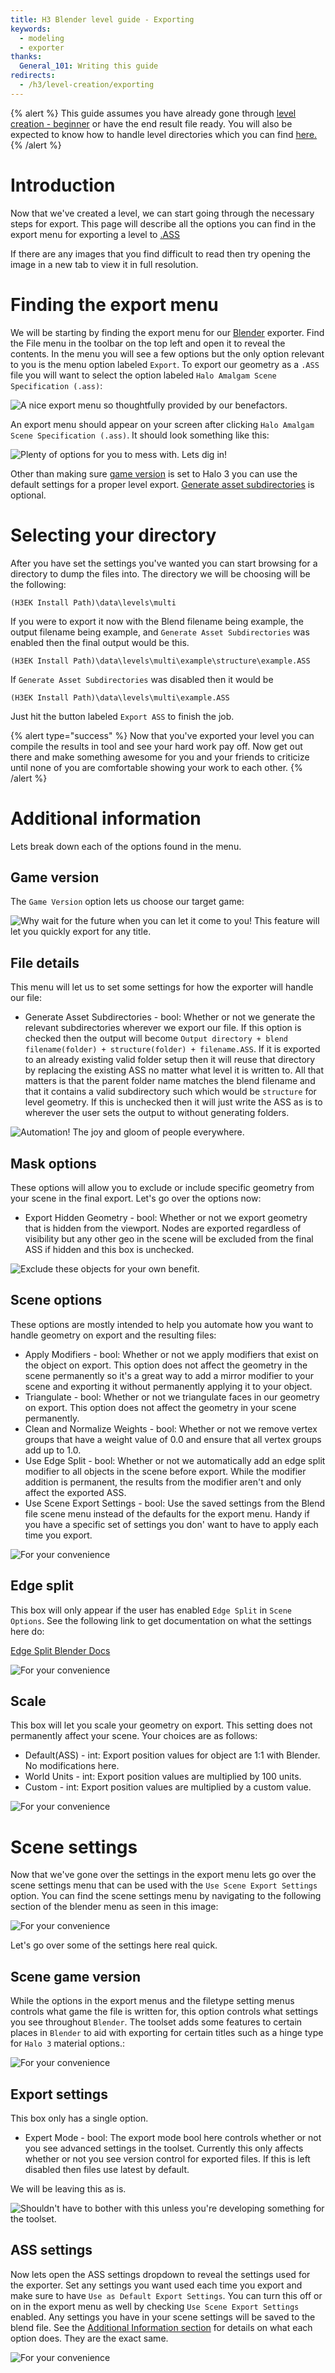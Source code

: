 ```yaml
---
title: H3 Blender level guide - Exporting
keywords:
  - modeling
  - exporter
thanks:
  General_101: Writing this guide
redirects:
  - /h3/level-creation/exporting
---
```

{% alert %}
This guide assumes you have already gone through [level creation - beginner](~blender-level-creation-beginner) or have the end result file ready. You will also be expected to know how to handle level directories which you can find [here.](~file-directories)
{% /alert %}

# Introduction
Now that we've created a level, we can start going through the necessary steps for export. This page will describe all the options you can find in the export menu for exporting a level to [.ASS](~ass)

If there are any images that you find difficult to read then try opening the image in a new tab to view it in full resolution.

# Finding the export menu
We will be starting by finding the export menu for our [Blender](~blender) exporter. Find the File menu in the toolbar on the top left and open it to reveal the contents. In the menu you will see a few options but the only option relevant to you is the menu option labeled `Export`. To export our geometry as a `.ASS` file you will want to select the option labeled `Halo Amalgam Scene Specification (.ass)`:

![](A.jpg "A nice export menu so thoughtfully provided by our benefactors.")

An export menu should appear on your screen after clicking `Halo Amalgam Scene Specification (.ass)`. It should look something like this:

![](B.jpg "Plenty of options for you to mess with. Lets dig in!")


Other than making sure [game version](~exporting#game-version) is set to Halo 3 you can use the default settings for a proper level export. [Generate asset subdirectories](~exporting#file-details) is optional.

# Selecting your directory
After you have set the settings you've wanted you can start browsing for a directory to dump the files into. The directory we will be choosing will be the following:

`(H3EK Install Path)\data\levels\multi`

If you were to export it now with the Blend filename being example, the output filename being example, and `Generate Asset Subdirectories` was enabled then the final output would be this.

`(H3EK Install Path)\data\levels\multi\example\structure\example.ASS`

If `Generate Asset Subdirectories` was disabled then it would be

`(H3EK Install Path)\data\levels\multi\example.ASS`

Just hit the button labeled `Export ASS` to finish the job.

{% alert type="success" %}
Now that you've exported your level you can compile the results in tool and see your hard work pay off. Now get out there and make something awesome for you and your friends to criticize until none of you are comfortable showing your work to each other.
{% /alert %}

# Additional information
Lets break down each of the options found in the menu.

## Game version
The `Game Version` option lets us choose our target game:

![](C.jpg "Why wait for the future when you can let it come to you! This feature will let you quickly export for any title.")

## File details
This menu will let us to set some settings for how the exporter will handle our file:

* Generate Asset Subdirectories - bool: Whether or not we generate the relevant subdirectories wherever we export our file. If this option is checked then the output will become `Output directory + blend filename(folder) + structure(folder) + filename.ASS`. If it is exported to an already existing valid folder setup then it will reuse that directory by replacing the existing ASS no matter what level it is written to. All that matters is that the parent folder name matches the blend filename and that it contains a valid subdirectory such which would be `structure` for level geometry. If this is unchecked then it will just write the ASS as is to wherever the user sets the output to without generating folders.

![](D.jpg "Automation! The joy and gloom of people everywhere.")

## Mask options
These options will allow you to exclude or include specific geometry from your scene in the final export. Let's go over the options now:

* Export Hidden Geometry - bool: Whether or not we export geometry that is hidden from the viewport. Nodes are exported regardless of visibility but any other geo in the scene will be excluded from the final ASS if hidden and this box is unchecked.

![](E.jpg "Exclude these objects for your own benefit.")

## Scene options
These options are mostly intended to help you automate how you want to handle geometry on export and the resulting files:


* Apply Modifiers - bool: Whether or not we apply modifiers that exist on the object on export. This option does not affect the geometry in the scene permanently so it's a great way to add a mirror modifier to your scene and exporting it without permanently applying it to your object.
* Triangulate - bool: Whether or not we triangulate faces in our geometry on export. This option does not affect the geometry in your scene permanently.
* Clean and Normalize Weights - bool: Whether or not we remove vertex groups that have a weight value of 0.0 and ensure that all vertex groups add up to 1.0.
* Use Edge Split - bool: Whether or not we automatically add an edge split modifier to all objects in the scene before export. While the modifier addition is permanent, the results from the modifier aren't and only affect the exported ASS.	
* Use Scene Export Settings - bool: Use the saved settings from the Blend file scene menu instead of the defaults for the export menu. Handy if you have a specific set of settings you don' want to have to apply each time you export.	

![](F.jpg "For your convenience")

## Edge split
This box will only appear if the user has enabled `Edge Split` in `Scene Options`. See the following link to get documentation on what the settings here do:

[Edge Split Blender Docs](https://docs.blender.org/manual/en/latest/modeling/modifiers/generate/edge_split.html)

![](G.jpg "For your convenience")

## Scale
This box will let you scale your geometry on export. This setting does not permanently affect your scene. Your choices are as follows:

* Default(ASS) - int: Export position values for object are 1:1 with Blender. No modifications here.
* World Units - int: Export position values are multiplied by 100 units.
* Custom - int: Export position values are multiplied by a custom value.

![](H.jpg "For your convenience")

# Scene settings
Now that we've gone over the settings in the export menu lets go over the scene settings menu that can be used with the `Use Scene Export Settings` option. You can find the scene settings menu by navigating to the following section of the blender menu as seen in this image:

![](I.jpg "For your convenience")

Let's go over some of the settings here real quick.

## Scene game version
While the options in the export menus and the filetype setting menus controls what game the file is written for, this option controls what settings you see throughout `Blender`. The toolset adds some features to certain places in `Blender` to aid with exporting for certain titles such as a hinge type for `Halo 3` material options.:

![](J.jpg "For your convenience")

## Export settings
This box only has a single option. 

* Expert Mode - bool: The export mode bool here controls whether or not you see advanced settings in the toolset. Currently this only affects whether or not you see version control for exported files. If this is left disabled then files use latest by default.
		
We will be leaving this as is.

![](K.jpg "Shouldn't have to bother with this unless you're developing something for the toolset.")

## ASS settings
Now lets open the ASS settings dropdown to reveal the settings used for the exporter. Set any settings you want used each time you export and make sure to have `Use as Default Export Settings`. You can turn this off or on in the export menu as well by checking `Use Scene Export Settings` enabled. Any settings you have in your scene settings will be saved to the blend file. See the [Additional Information section](~exporting#additional-information) for details on what each option does. They are the exact same.

![](L.jpg "For your convenience")
